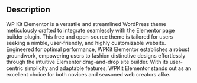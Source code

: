 ## Description

WP Kit Elementor is a versatile and streamlined WordPress theme meticulously crafted to integrate seamlessly with the Elementor page builder
plugin. This free and open-source theme is tailored for users seeking a nimble, user-friendly, and highly customizable website. Engineered
for optimal performance, WPKit Elementor establishes a robust groundwork, empowering users to fashion distinctive designs effortlessly
through the intuitive Elementor drag-and-drop site builder. With its user-centric simplicity and adaptable features, WPKit Elementor stands
out as an excellent choice for both novices and seasoned web creators alike.
